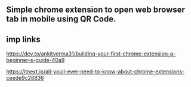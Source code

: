 ## Simple chrome extension to open web browser tab in mobile using QR Code.

## imp links
https://dev.to/ankitverma31/building-your-first-chrome-extension-a-beginner-s-guide-40a9

https://itnext.io/all-youll-ever-need-to-know-about-chrome-extensions-ceede9c28836
